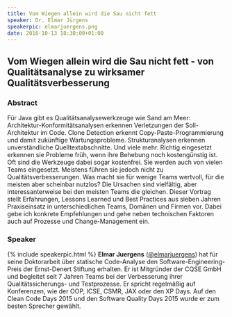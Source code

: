 ```yaml
---
title: Vom Wiegen allein wird die Sau nicht fett
speaker: Dr. Elmar Jürgens
speakerpic: elmarjuergens.png
date: 2016-10-13 18:30:00+01:00
---
```


## Vom Wiegen allein wird die Sau nicht fett - von Qualitätsanalyse zu wirksamer Qualitätsverbesserung

### Abstract

Für Java gibt es Qualitätsanalysewerkzeuge wie Sand am Meer: Architektur-Konformitätsanalysen erkennen Verletzungen der Soll-Architektur im Code. Clone Detection erkennt Copy-Paste-Programmierung und damit zukünftige Wartungsprobleme. Strukturanalysen erkennen unverständliche Quelltextabschnitte. Und viele mehr. Richtig eingesetzt erkennen sie Probleme früh, wenn ihre Behebung noch kostengünstig ist. Oft sind die Werkzeuge dabei sogar kostenfrei.
Sie werden auch von vielen Teams eingesetzt. Meistens führen sie jedoch nicht zu Qualitätsverbesserungen. Was macht sie für wenige Teams wertvoll, für die meisten aber scheinbar nutzlos? 
Die Ursachen sind vielfältig, aber interessanterweise bei den meisten Teams die gleichen. Dieser Vortrag stellt Erfahrungen, Lessons Learned und Best Practices aus sieben Jahren Praxiseinsatz in unterschiedlichen Teams, Domänen und Firmen vor. 
Dabei gebe ich konkrete Empfehlungen und gehe neben technischen Faktoren auch auf Prozesse und Change-Management ein.

### Speaker

{% include speakerpic.html %}
__Elmar Juergens__ ([@elmarjuergens](https://twitter.com/elmarjuergens)) hat für seine Doktorarbeit über statische Code-Analyse den Software-Engineering-Preis der Ernst-Denert Stiftung erhalten. Er ist Mitgründer der CQSE GmbH und begleitet seit 7 Jahren Teams bei der Verbesserung ihrer Qualitätssicherungs- und Testprozesse. Er spricht regelmäßig auf Konferenzen, wie der OOP, ICSE, CSMR, JAX oder den XP Days. Auf den Clean Code Days 2015 und den Software Quality Days 2015 wurde er zum besten Sprecher gewählt.